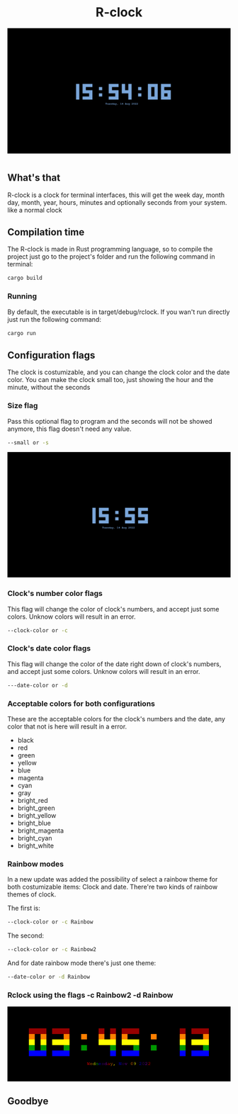 <div align="center">
    <h1>R-clock</h1>
    <img width="600px" src="./assets/Normal.png">
    <h1></h1>
</div>

## What's that
R-clock is a clock for terminal interfaces, this will get the week day, month day, month, year, hours, minutes and optionally seconds from your system. like a normal clock

## Compilation time
The R-clock is made in Rust programming language, so to compile the project just go to the project's folder and run the following command in terminal: 
```sh
cargo build
```


### Running
By default, the executable is in target/debug/rclock. If you wan't run directly just run the following command: 
```sh
cargo run
```

## Configuration flags
The clock is costumizable, and you can change the clock color and the date color. You can make the clock small too, just showing the hour and the minute, without the seconds

### Size flag
Pass this optional flag to program and the seconds will not be showed anymore, this flag doesn't need any value.
```sh
--small or -s
```
<div align="center">
    <img width="600px" src="./assets/Small.png">
</div>


### Clock's number color flags
This flag will change the color of clock's numbers, and accept just some colors. Unknow colors will result in an error.
```sh
--clock-color or -c
```

### Clock's date color flags
This flag will change the color of the date right down of clock's numbers, and accept just some colors. Unknow colors will result in an error.
```sh
---date-color or -d
```

### Acceptable colors for both configurations
These are the acceptable colors for the clock's numbers and the date, any color that not is here will result in a error.
<ul>
    <li>black</li>
    <li>red</li>
    <li>green</li>
    <li>yellow</li>
    <li>blue</li>
    <li>magenta</li>
    <li>cyan</li>
    <li>gray</li>
    <li>bright_red</li>
    <li>bright_green</li>
    <li>bright_yellow</li>
    <li>bright_blue</li>
    <li>bright_magenta</li>
    <li>bright_cyan</li>
    <li>bright_white</li>
</ul>

### Rainbow modes
In a new update was added the possibility of select a rainbow theme for both costumizable items: Clock and date. There're two kinds of rainbow themes of clock.

The first is:
```sh
--clock-color or -c Rainbow
```

The second:
```sh
--clock-color or -c Rainbow2
```

And for date rainbow mode there's just one theme:

```sh
--date-color or -d Rainbow
```

### Rclock using the flags -c Rainbow2 -d Rainbow
<div align="center">
    <img src="./assets/Rainbow.png">
</div>

## Goodbye

